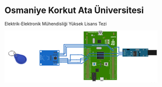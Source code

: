
# Osmaniye Korkut Ata Üniversitesi 

Elektrik-Elektronik Mühendisliği Yüksek Lisans Tezi


![Logo](https://github.com/hckaya/yl_tez/blob/main/uygulama-2_bb%2Btag.png)

    
